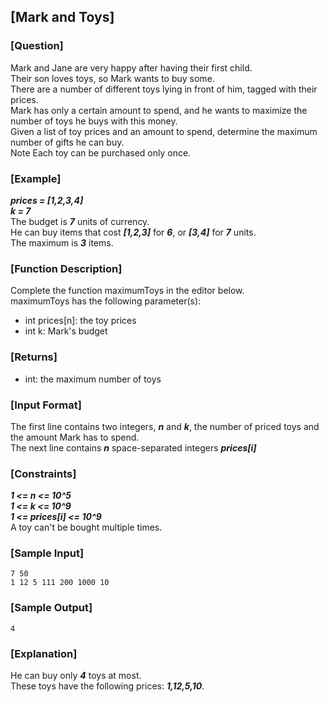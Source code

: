 ## [Mark and Toys]

### [Question]
Mark and Jane are very happy after having their first child.  
Their son loves toys, so Mark wants to buy some.  
There are a number of different toys lying in front of him, tagged with their prices.  
Mark has only a certain amount to spend, and he wants to maximize the number of toys he buys with this money.  
Given a list of toy prices and an amount to spend, determine the maximum number of gifts he can buy.  
Note Each toy can be purchased only once.

### [Example]
***prices = [1,2,3,4]***  
***k = 7***  
The budget is ***7*** units of currency.  
He can buy items that cost ***[1,2,3]*** for ***6***, or ***[3,4]*** for ***7*** units.  
The maximum is ***3*** items.

### [Function Description]
Complete the function maximumToys in the editor below.  
maximumToys has the following parameter(s):
* int prices[n]: the toy prices
* int k: Mark's budget

### [Returns]
* int: the maximum number of toys

### [Input Format]
The first line contains two integers, ***n*** and ***k***, the number of priced toys and the amount Mark has to spend.  
The next line contains ***n*** space-separated integers ***prices[i]***

### [Constraints]
***1 <= n <= 10^5***  
***1 <= k <= 10^9***  
***1 <= prices[i] <= 10^9***  
A toy can't be bought multiple times.

### [Sample Input]
~~~
7 50
1 12 5 111 200 1000 10
~~~

### [Sample Output]
~~~
4
~~~

### [Explanation]
He can buy only ***4*** toys at most.  
These toys have the following prices: ***1,12,5,10***.
